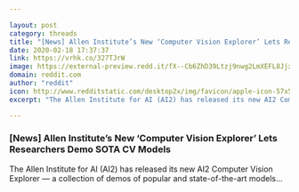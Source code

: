 ```yaml
---

layout: post
category: threads
title: "[News] Allen Institute’s New ‘Computer Vision Explorer’ Lets Researchers Demo SOTA CV Models"
date: 2020-02-18 17:37:37
link: https://vrhk.co/327TJrW
image: https://external-preview.redd.it/fX--Cb6ZhD39Ltzj9nwg2LmXEFL8Jjx-uAb9PA5eeAo.jpg?width=1200&height=600&auto=webp&s=28c2ddaa9f35f09d87d25b353f5f67e8815aff42
domain: reddit.com
author: "reddit"
icon: http://www.redditstatic.com/desktop2x/img/favicon/apple-icon-57x57.png
excerpt: "The Allen Institute for AI (AI2) has released its new AI2 Computer Vision Explorer — a collection of demos of popular and state-of-the-art models..."

---
```


### [News] Allen Institute’s New ‘Computer Vision Explorer’ Lets Researchers Demo SOTA CV Models

The Allen Institute for AI (AI2) has released its new AI2 Computer Vision Explorer — a collection of demos of popular and state-of-the-art models...